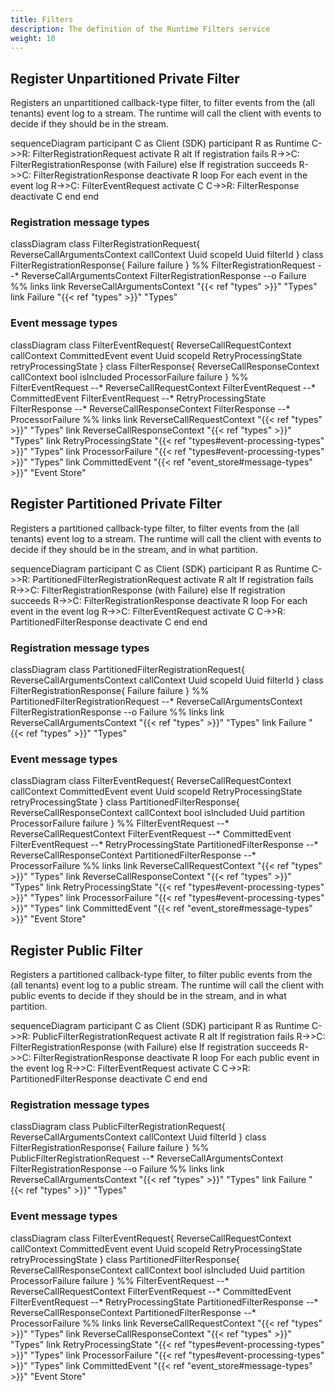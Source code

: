```yaml
---
title: Filters
description: The definition of the Runtime Filters service
weight: 10
---
```



## Register Unpartitioned Private Filter

Registers an unpartitioned callback-type filter, to filter events from the (all tenants) event log to a stream. The runtime will call the client with events to decide if they should be in the stream.

<div class="mermaid">
sequenceDiagram
    participant C as Client (SDK)
    participant R as Runtime
    C->>R: FilterRegistrationRequest
    activate R
    alt If registration fails
        R->>C: FilterRegistrationResponse (with Failure)
    else If registration succeeds
        R->>C: FilterRegistrationResponse
        deactivate R
        loop For each event in the event log
            R->>C: FilterEventRequest
            activate C
            C->>R: FilterResponse
            deactivate C
        end
    end
</div>


### Registration message types

<div class="mermaid">
classDiagram
    class FilterRegistrationRequest{
        ReverseCallArgumentsContext callContext
        Uuid scopeId
        Uuid filterId
    }
    class FilterRegistrationResponse{
        Failure failure
    }
    %%
    FilterRegistrationRequest --* ReverseCallArgumentsContext
    FilterRegistrationResponse --o Failure
    %% links
    link ReverseCallArgumentsContext "{{< ref "types" >}}" "Types"
    link Failure "{{< ref "types" >}}" "Types"
</div>

### Event message types

<div class="mermaid">
classDiagram
    class FilterEventRequest{
        ReverseCallRequestContext callContext
        CommittedEvent event
        Uuid scopeId
        RetryProcessingState retryProcessingState
    }
    class FilterResponse{
        ReverseCallResponseContext callContext
        bool isIncluded
        ProcessorFailure failure
    }
    %%
    FilterEventRequest --* ReverseCallRequestContext
    FilterEventRequest --* CommittedEvent
    FilterEventRequest --* RetryProcessingState
    FilterResponse --* ReverseCallResponseContext
    FilterResponse --* ProcessorFailure
    %% links
    link ReverseCallRequestContext "{{< ref "types" >}}" "Types"
    link ReverseCallResponseContext "{{< ref "types" >}}" "Types"
    link RetryProcessingState "{{< ref "types#event-processing-types" >}}" "Types"
    link ProcessorFailure "{{< ref "types#event-processing-types" >}}" "Types"
    link CommittedEvent "{{< ref "event_store#message-types" >}}" "Event Store"
</div>

## Register Partitioned Private Filter

Registers a partitioned callback-type filter, to filter events from the (all tenants) event log to a stream. The runtime will call the client with events to decide if they should be in the stream, and in what partition.

<div class="mermaid">
sequenceDiagram
    participant C as Client (SDK)
    participant R as Runtime
    C->>R: PartitionedFilterRegistrationRequest
    activate R
    alt If registration fails
        R->>C: FilterRegistrationResponse (with Failure)
    else If registration succeeds
        R->>C: FilterRegistrationResponse
        deactivate R
        loop For each event in the event log
            R->>C: FilterEventRequest
            activate C
            C->>R: PartitionedFilterResponse
            deactivate C
        end
    end
</div>


### Registration message types

<div class="mermaid">
classDiagram
    class PartitionedFilterRegistrationRequest{
        ReverseCallArgumentsContext callContext
        Uuid scopeId
        Uuid filterId
    }
    class FilterRegistrationResponse{
        Failure failure
    }
    %%
    PartitionedFilterRegistrationRequest --* ReverseCallArgumentsContext
    FilterRegistrationResponse --o Failure
    %% links
    link ReverseCallArgumentsContext "{{< ref "types" >}}" "Types"
    link Failure "{{< ref "types" >}}" "Types"
</div>

### Event message types

<div class="mermaid">
classDiagram
    class FilterEventRequest{
        ReverseCallRequestContext callContext
        CommittedEvent event
        Uuid scopeId
        RetryProcessingState retryProcessingState
    }
    class PartitionedFilterResponse{
        ReverseCallResponseContext callContext
        bool isIncluded
        Uuid partition
        ProcessorFailure failure
    }
    %%
    FilterEventRequest --* ReverseCallRequestContext
    FilterEventRequest --* CommittedEvent
    FilterEventRequest --* RetryProcessingState
    PartitionedFilterResponse --* ReverseCallResponseContext
    PartitionedFilterResponse --* ProcessorFailure
    %% links
    link ReverseCallRequestContext "{{< ref "types" >}}" "Types"
    link ReverseCallResponseContext "{{< ref "types" >}}" "Types"
    link RetryProcessingState "{{< ref "types#event-processing-types" >}}" "Types"
    link ProcessorFailure "{{< ref "types#event-processing-types" >}}" "Types"
    link CommittedEvent "{{< ref "event_store#message-types" >}}" "Event Store"
</div>

## Register Public Filter 

Registers a partitioned callback-type filter, to filter public events from the (all tenants) event log to a public stream. The runtime will call the client with public events to decide if they should be in the stream, and in what partition.

<div class="mermaid">
sequenceDiagram
    participant C as Client (SDK)
    participant R as Runtime
    C->>R: PublicFilterRegistrationRequest
    activate R
    alt If registration fails
        R->>C: FilterRegistrationResponse (with Failure)
    else If registration succeeds
        R->>C: FilterRegistrationResponse
        deactivate R
        loop For each public event in the event log
            R->>C: FilterEventRequest
            activate C
            C->>R: PartitionedFilterResponse
            deactivate C
        end
    end
</div>

### Registration message types

<div class="mermaid">
classDiagram
    class PublicFilterRegistrationRequest{
        ReverseCallArgumentsContext callContext
        Uuid filterId
    }
    class FilterRegistrationResponse{
        Failure failure
    }
    %%
    PublicFilterRegistrationRequest --* ReverseCallArgumentsContext
    FilterRegistrationResponse --o Failure
    %% links
    link ReverseCallArgumentsContext "{{< ref "types" >}}" "Types"
    link Failure "{{< ref "types" >}}" "Types"
</div>

### Event message types

<div class="mermaid">
classDiagram
    class FilterEventRequest{
        ReverseCallRequestContext callContext
        CommittedEvent event
        Uuid scopeId
        RetryProcessingState retryProcessingState
    }
    class PartitionedFilterResponse{
        ReverseCallResponseContext callContext
        bool isIncluded
        Uuid partition
        ProcessorFailure failure
    }
    %%
    FilterEventRequest --* ReverseCallRequestContext
    FilterEventRequest --* CommittedEvent
    FilterEventRequest --* RetryProcessingState
    PartitionedFilterResponse --* ReverseCallResponseContext
    PartitionedFilterResponse --* ProcessorFailure
    %% links
    link ReverseCallRequestContext "{{< ref "types" >}}" "Types"
    link ReverseCallResponseContext "{{< ref "types" >}}" "Types"
    link RetryProcessingState "{{< ref "types#event-processing-types" >}}" "Types"
    link ProcessorFailure "{{< ref "types#event-processing-types" >}}" "Types"
    link CommittedEvent "{{< ref "event_store#message-types" >}}" "Event Store"
</div>
